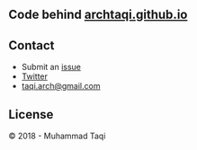 ## Code behind [archtaqi.github.io](https://archtaqi.github.io/)

## Contact

* Submit an [issue](https://github.com/archtaqi/archtaqi.github.io/issues)
* [Twitter](https://twitter.com/archtaqi/)
* taqi.arch@gmail.com

## License

&copy; 2018 - Muhammad Taqi
